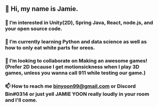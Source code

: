 ## 👋 Hi, my name is Jamie. 

### 👀 I’m interested in Unity(2D), Spring Java, React, node.js, and your open source code. 

### 🌱 I’m currently learning Python and data science as well as how to only eat white parts for oreos.

### 💞️ I’m looking to collaborate on Making an awesome games! (Prefer 2D because I get motionsickness when I play 3D games, unless you wanna call 911 while testing our game.)

### 📫 How to reach me binyoon99@gmail.com or Discord Bin#0314 or just yell JAMIE YOON really loudly in your room and I'll come.

<!---
binyoon99/binyoon99 is a ✨ special ✨ repository because its `README.md` (this file) appears on your GitHub profile.
You can click the Preview link to take a look at your changes.
--->
